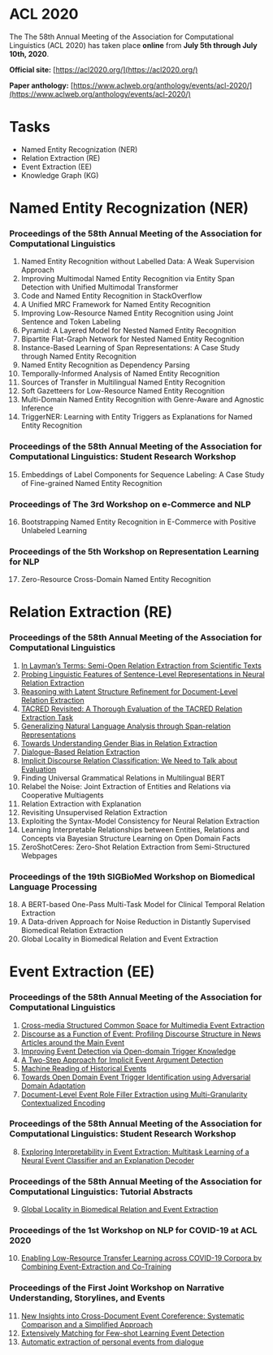 # ACL 2020
The The 58th Annual Meeting of the Association for Computational Linguistics (ACL 2020) has taken place **online** from **July 5th through July 10th, 2020**.
  
**Official site:** [https://acl2020.org/](https://acl2020.org/) 
  
**Paper anthology:** [https://www.aclweb.org/anthology/events/acl-2020/](https://www.aclweb.org/anthology/events/acl-2020/)

# Tasks
- Named Entity Recognization (NER)
- Relation Extraction (RE)
- Event Extraction (EE)
- Knowledge Graph (KG)
# Named Entity Recognization (NER)
### Proceedings of the 58th Annual Meeting of the Association for Computational Linguistics
1. Named Entity Recognition without Labelled Data: A Weak Supervision Approach
2. Improving Multimodal Named Entity Recognition via Entity Span Detection with Unified Multimodal Transformer
3. Code and Named Entity Recognition in StackOverflow
4. A Unified MRC Framework for Named Entity Recognition
5. Improving Low-Resource Named Entity Recognition using Joint Sentence and Token Labeling
6. Pyramid: A Layered Model for Nested Named Entity Recognition
7. Bipartite Flat-Graph Network for Nested Named Entity Recognition
8. Instance-Based Learning of Span Representations: A Case Study through Named Entity Recognition
9. Named Entity Recognition as Dependency Parsing
10. Temporally-Informed Analysis of Named Entity Recognition
11. Sources of Transfer in Multilingual Named Entity Recognition
12. Soft Gazetteers for Low-Resource Named Entity Recognition
13. Multi-Domain Named Entity Recognition with Genre-Aware and Agnostic Inference
14. TriggerNER: Learning with Entity Triggers as Explanations for Named Entity Recognition

### Proceedings of the 58th Annual Meeting of the Association for Computational Linguistics: Student Research Workshop
15. Embeddings of Label Components for Sequence Labeling: A Case Study of Fine-grained Named Entity Recognition
### Proceedings of The 3rd Workshop on e-Commerce and NLP
16. Bootstrapping Named Entity Recognition in E-Commerce with Positive Unlabeled Learning
### Proceedings of the 5th Workshop on Representation Learning for NLP
17. Zero-Resource Cross-Domain Named Entity Recognition
# Relation Extraction (RE)
### Proceedings of the 58th Annual Meeting of the Association for Computational Linguistics
1. [In Layman’s Terms: Semi-Open Relation Extraction from Scientific Texts](RE/1.%20%20In%20Layman’s%20Terms_Semi-Open%20Relation%20Extraction%20from%20Scientific%20Texts.md)
2. [Probing Linguistic Features of Sentence-Level Representations in Neural Relation Extraction](RE/2.%20Probing%20Linguistic%20Features%20of%20Sentence-Level%20Representations%20in%20Neural%20Relation%20Extraction.md)
3. [Reasoning with Latent Structure Refinement for Document-Level Relation Extraction](RE/3.%20Reasoning%20with%20Latent%20Structure%20Refinement%20for%20Document-Level%20Relation%20Extraction.md)
4. [TACRED Revisited: A Thorough Evaluation of the TACRED Relation Extraction Task](RE/4.%20TACRED%20Revisited_A%20Thorough%20Evaluation%20of%20the%20TACRED%20Relation%20Extraction%20Task.md)
5. [Generalizing Natural Language Analysis through Span-relation Representations](RE/5.%20Generalizing%20Natural%20Language%20Analysis%20through%20Span-relation%20Representations.md)
6. [Towards Understanding Gender Bias in Relation Extraction](RE/6.%20Towards%20Understanding%20Gender%20Bias%20in%20Relation%20Extraction.md)
7. [Dialogue-Based Relation Extraction](RE/7.%20Dialogue-Based%20Relation%20Extraction.md)
8. [Implicit Discourse Relation Classification: We Need to Talk about Evaluation](RE/8.%20Implicit%20Discourse%20Relation%20Classification_We%20Need%20to%20Talk%20about%20Evaluation.md)
9.  Finding Universal Grammatical Relations in Multilingual BERT
10. Relabel the Noise: Joint Extraction of Entities and Relations via Cooperative Multiagents
11. Relation Extraction with Explanation
12. Revisiting Unsupervised Relation Extraction
13. Exploiting the Syntax-Model Consistency for Neural Relation Extraction
14. Learning Interpretable Relationships between Entities, Relations and Concepts via Bayesian Structure Learning on Open Domain Facts
15. ZeroShotCeres: Zero-Shot Relation Extraction from Semi-Structured Webpages
### Proceedings of the 19th SIGBioMed Workshop on Biomedical Language Processing
18. A BERT-based One-Pass Multi-Task Model for Clinical Temporal Relation Extraction
19. A Data-driven Approach for Noise Reduction in Distantly Supervised Biomedical Relation Extraction  
20. Global Locality in Biomedical Relation and Event Extraction
# Event Extraction (EE)
### Proceedings of the 58th Annual Meeting of the Association for Computational Linguistics
1. [Cross-media Structured Common Space for Multimedia Event Extraction](https://github.com/Clearailhc/KG-NLP-Papers/blob/main/ACL/2020/EE/1.%20Cross-media%20Structured%20Common%20Space%20for%20Multimedia%20Event%20Extraction.md)
2. [Discourse as a Function of Event: Profiling Discourse Structure in News Articles around the Main Event](https://github.com/Clearailhc/KG-NLP-Papers/blob/main/ACL/2020/EE/2.%20Discourse%20as%20a%20Function%20of%20Event_Profiling%20Discourse%20Structure%20in%20News%20Articles%20around%20the%20Main%20Event.md)
3. [Improving Event Detection via Open-domain Trigger Knowledge](https://github.com/Clearailhc/KG-NLP-Papers/blob/main/ACL/2020/EE/3.%20Improving%20Event%20Detection%20via%20Open-domain%20Trigger%20Knowledge.md)
4. [A Two-Step Approach for Implicit Event Argument Detection](https://github.com/Clearailhc/KG-NLP-Papers/blob/main/ACL/2020/EE/4.%20A%20Two-Step%20Approach%20for%20Implicit%20Event%20Argument%20Detection.md)
5. [Machine Reading of Historical Events](https://github.com/Clearailhc/KG-NLP-Papers/blob/main/ACL/2020/EE/5.%20Machine%20Reading%20of%20Historical%20Events.md)
6. [Towards Open Domain Event Trigger Identification using Adversarial Domain Adaptation](https://github.com/Clearailhc/KG-NLP-Papers/blob/main/ACL/2020/EE/6.%20Towards%20Open%20Domain%20Event%20Trigger%20Identification%20using%20Adversarial%20Domain%20Adaptation.md)
7. [Document-Level Event Role Filler Extraction using Multi-Granularity Contextualized Encoding](EE/7.%20Document-Level%20Event%20Role%20Filler%20Extraction%20using%20Multi-Granularity%20Contextualized%20Encoding.md)
### Proceedings of the 58th Annual Meeting of the Association for Computational Linguistics: Student Research Workshop
8. [Exploring Interpretability in Event Extraction: Multitask Learning of a Neural Event Classifier and an Explanation Decoder](EE/8.%20Exploring%20Interpretability%20in%20Event%20Extraction_Multitask%20Learning%20of%20a%20Neural%20Event%20Classifier%20and%20an%20Explanation%20Decoder.md)
### Proceedings of the 58th Annual Meeting of the Association for Computational Linguistics: Tutorial Abstracts
9. [Global Locality in Biomedical Relation and Event Extraction](EE/9.%20Global%20Locality%20in%20Biomedical%20Relation%20and%20Event%20Extraction.md)
### Proceedings of the 1st Workshop on NLP for COVID-19 at ACL 2020
10. [Enabling Low-Resource Transfer Learning across COVID-19 Corpora by Combining Event-Extraction and Co-Training](EE/10.%20Enabling%20Low-Resource%20Transfer%20Learning%20across%20COVID-19%20Corpora%20by%20Combining%20Event-Extraction%20and%20Co-Training.md)
### Proceedings of the First Joint Workshop on Narrative Understanding, Storylines, and Events
11. [New Insights into Cross-Document Event Coreference: Systematic Comparison and a Simplified Approach](EE/11.%20New%20Insights%20into%20Cross-Document%20Event%20Coreference_Systematic%20Comparison%20and%20a%20Simplified%20Approach.md)
12. [Extensively Matching for Few-shot Learning Event Detection](https://github.com/Clearailhc/KG-NLP-Papers/blob/main/ACL/2020/EE/12.%20Extensively%20Matching%20for%20Few-shot%20Learning%20Event%20Detection.md)
13. [Automatic extraction of personal events from dialogue](EE/13.%20Automatic%20extraction%20of%20personal%20events%20from%20dialogue.md)


